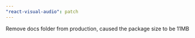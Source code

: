 ```yaml
---
"react-visual-audio": patch
---
```


Remove docs folder from production, caused the package size to be 11MB
